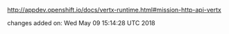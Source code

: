 http://appdev.openshift.io/docs/vertx-runtime.html#mission-http-api-vertx

 
 changes added on: Wed May 09 15:14:28 UTC 2018